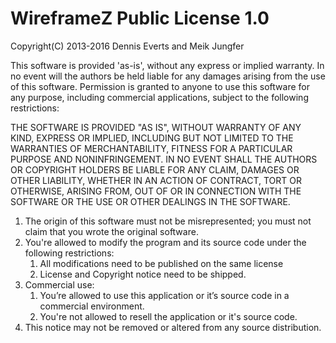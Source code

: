 # WireframeZ Public License 1.0

Copyright(C) 2013-2016 Dennis Everts and Meik Jungfer

This software is provided 'as-is', without any express or implied warranty. In no event will the authors be held liable for any damages arising from the use of this software.
Permission is granted to anyone to use this software for any purpose, including commercial applications, subject to the following restrictions:

THE SOFTWARE IS PROVIDED "AS IS", WITHOUT WARRANTY OF ANY KIND, EXPRESS OR IMPLIED, INCLUDING BUT NOT LIMITED TO THE WARRANTIES OF MERCHANTABILITY, FITNESS FOR A PARTICULAR PURPOSE AND NONINFRINGEMENT. IN NO EVENT SHALL THE AUTHORS OR COPYRIGHT HOLDERS BE LIABLE FOR ANY CLAIM, DAMAGES OR OTHER LIABILITY, WHETHER IN AN ACTION OF CONTRACT, TORT OR OTHERWISE, ARISING FROM, OUT OF OR IN CONNECTION WITH THE SOFTWARE OR THE USE OR OTHER DEALINGS IN THE SOFTWARE.

1.	The origin of this software must not be misrepresented; you must not claim that you wrote the original software.
2.	You're allowed to modify the program and its source code under the following restrictions:
	1.	All modifications need to be published on the same license
	2.	License and Copyright notice need to be shipped.
3.	Commercial use:
	1.	You’re allowed to use this application or it’s source code in a commercial environment.
	2.	You're not allowed to resell the application or it's source code.
4.	This notice may not be removed or altered from any source distribution.
